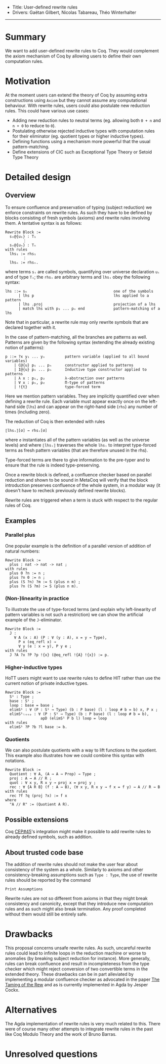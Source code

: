 - Title: User-defined rewrite rules
- Drivers: Gaëtan Gilbert, Nicolas Tabareau, Théo Winterhalter

----

# Summary

We want to add user-defined rewrite rules to Coq. They would complement the
axiom mechanism of Coq by allowing users to define their own computation rules.

# Motivation

At the moment users can extend the theory of Coq by assuming extra constructions
using `Axiom` but they cannot assume any computational behaviour.
With rewrite rules, users could also postulate new reduction rules.
This could have various use cases:
- Adding new reduction rules to neutral terms (eg. allowing both `0 + n` and
`n + 0` to reduce to `0`).
- Postulating otherwise rejected inductive types with computation rules for
their eliminator (eg. quotient types or higher inductive types).
- Defining functions using a mechanism more powerful that the usual
pattern-matching.
- Define extensions of CIC such as Exceptional Type Theory or Setoid Type Theory

# Detailed design

## Overview

To ensure confluence and preservation of typing (subject reduction) we enforce
constraints on rewrite rules. As such they have to be defined by blocks
consisting of fresh symbols (axioms) and rewrite rules involving them.
A tentative syntax is as follows:

```coq
Rewrite Block :=
  s₁@{u₁} : T₁
        ⋮
  sₙ@{uₙ} : Tₙ
with rules
  lhs₁ := rhs₁
        ⋮
  lhsₙ := rhsₙ.
```
where terms `sᵢ` are called symbols, quantifying over universe declaration `uᵢ`
and of type `Tᵢ`; the `rhsᵢ` are arbitrary terms and `lhsᵢ` obey the following
syntax:
```
lhs ::= sₖ                                       one of the symbols
      | lhs p                                    lhs applied to a pattern
      | lhs .proj                                projection of a lhs
      | match lhs with p₁ ... pₙ end             pattern-matching of a lhs
```
Note that in particular, a rewrite rule may only rewrite symbols that are
declared together with it.

In the case of pattern-matching, all the branches are patterns as well.
Patterns are given by the following syntax (extending the already existing
notion of patterns):

```
p ::= ?x y₁ ... yₙ         pattern variable (applied to all bound variables)
    | C@{u} p₁ ... pₙ      constructor applied to patterns
    | I@{u} p₁ ... pₙ      Inductive type constructor applied to patterns
    | λ x : p₁, p₂         λ-abstraction over patterns
    | ∀ x : p₁, p₂         Π-type of patterns
    | !{t}                 type-forced term
```

Here we mention pattern variables. They are implicitly quantified over when
defining a rewrite rule. Each variable must appear exactly once on the left-hand
side (`lhs`) and can appear on the right-hand side (`rhs`) any number of times
(including zero).

The reduction of Coq is then extended with rules
```
⟦lhsᵢ⟧[σ] → rhsᵢ[σ]
```
where `σ` instantiates all of the pattern variables (as well as the universe
levels) and where `⟦lhsᵢ⟧` traverses the whole `lhsᵢ` to interpret type-forced
terms as fresh pattern variables (that are therefore unused in the rhs).

Type-forced terms are there to give information to the pre-typer and to ensure
that the rule is indeed type-preserving.

Once a rewrite block is defined, a confluence checker based on parallel
reduction and shown to be sound in MetaCoq will verify that the block
introduction preserves confluence of the whole system, in a modular way
(it doesn't have to recheck previously defined rewrite blocks).

Rewrite rules are triggered when a term is stuck with respect to the regular
rules of Coq.

## Examples

### Parallel plus

One popular example is the definition of a parallel version of addition of
natural numbers:

```coq
Rewrite Block :=
  plus : nat -> nat -> nat ;
with rules
  plus 0 ?n := n ;
  plus ?n 0 := n ;
  plus (S ?n) ?m := S (plus n m) ;
  plus ?n (S ?m) := S (plus n m).
```

### (Non-)linearity in practice

To illustrate the use of type-forced terms (and explain why left-linearity of
pattern variables is not such a restriction) we can show the artificial example
of the `J`-eliminator.

```coq
Rewrite Block :=
  J :
    ∀ A (x : A) (P : ∀ (y : A), x = y → Type),
      P x (eq_refl x) →
      ∀ y (e : x = y), P y e ;
with rules
  J ?A ?x ?P ?p !{x} (@eq_refl !{A} !{x}) := p.
```

### Higher-inductive types

HoTT users might want to use rewrite rules to define HIT rather than use the
current notion of private inductive types.

```coq
Rewrite Block :=
  S¹ : Type ;
  base : S¹ ;
  loop : base = base ;
  elimS¹ : ∀ (P : S¹ → Type) (b : P base) (l : loop # b = b) x, P x ;
  elimS¹ₗₒₒₚ : ∀ (P : S¹ → Type) (b : P base) (l : loop # b = b),
                apD (elimS¹ P b l) loop = loop
with rules
  elimS¹ ?P ?b ?l base := b.
```

### Quotients

We can also postulate quotients with a way to lift functions to the quotient.
This example also illustrates how we could combine this syntax with notations.

```coq
Rewrite Block :=
  Quotient : ∀ A, (A → A → Prop) → Type ;
  proj : A → A // R ;
  quot : ∀ x y, R x y → proj x = proj y ;
  rec : ∀ {A R B} (f : A → B), (∀ x y, R x y → f x = f y) → A // R → B
with rules
  rec ?f ?q (proj ?x) := f x
where
  "A // R" := (Quotient A R).
```

## Possible extensions

Coq [CEP#45]'s integration might make it possible to add rewrite rules to
already defined symbols, such as addition.

[CEP#45]: https://github.com/coq/ceps/pull/45

## About trusted code base

The addition of rewrite rules should not make the user fear about consistency
of the system as a whole.
Similarly to axioms and other consistency-breaking assumptions such as
`Type : Type`, the use of rewrite rules should be reported by the command
```
Print Assumptions
```

Rewrite rules are not so different from axioms in that they might break
consistency and canonicity, except that they introduce new computation rules
and as such might also break termination. Any proof completed without them would
still be entirely safe.

# Drawbacks

This proposal concerns unsafe rewrite rules. As such, uncareful rewrite rules
could lead to infinite loops in the reduction machine or worse to anomalies
(by breaking subject reduction for instance).
More generally, rules can break confluence and result in incompleteness from
the type checker which might reject conversion of two convertible terms in
the extended theory.
These drawbacks can be in part alleviated by implementing a modular confluence
checker as advocated in the paper [The Taming of the Rew] and as is currently
implemented in Agda by Jesper Cockx.

[The Taming of the Rew]: https://hal.archives-ouvertes.fr/hal-02901011

# Alternatives

The Agda implementation of rewrite rules is very much related to this.
There were of course many other attempts to integrate rewrite rules in the past
like Coq Modulo Theory and the work of Bruno Barras.

# Unresolved questions
